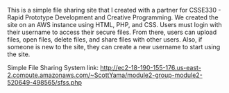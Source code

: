 This is a simple file sharing site that I created with a partner for CSSE330 - Rapid Prototype Development and Creative Programming. We created the site on an AWS instance using HTML, PHP, and CSS. Users must login with their username to access their secure files. From there, users can upload files, open files, delete files, and share files with other users. Also, if someone is new to the site, they can create a new username to start using the site.

Simple File Sharing System link: http://ec2-18-190-155-176.us-east-2.compute.amazonaws.com/~ScottYama/module2-group-module2-520649-498565/sfss.php

